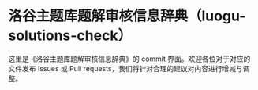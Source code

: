 # 洛谷主题库题解审核信息辞典（luogu-solutions-check）

这里是《洛谷主题库题解审核信息辞典》的 commit 界面。欢迎各位对于对应的文件发布 Issues 或 Pull requests，我们将针对合理的建议对内容进行增减与调整。
